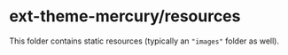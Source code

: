 # ext-theme-mercury/resources

This folder contains static resources (typically an `"images"` folder as well).
